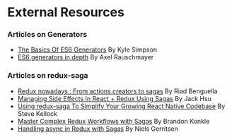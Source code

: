 # External Resources

### Articles on Generators

- [The Basics Of ES6 Generators](https://davidwalsh.name/es6-generators) By Kyle Simpson
- [ES6 generators in depth](http://www.2ality.com/2015/03/es6-generators.html) By Axel Rauschmayer

### Articles on redux-saga

- [Redux nowadays : From actions creators to sagas](http://riadbenguella.com/from-actions-creators-to-sagas-redux-upgraded/)
By Riad Benguella
- [Managing Side Effects In React + Redux Using Sagas](http://jaysoo.ca/2016/01/03/managing-processes-in-redux-using-sagas/)
By Jack Hsu
- [Using redux-saga To Simplify Your Growing React Native Codebase](https://medium.com/infinite-red/using-redux-saga-to-simplify-your-growing-react-native-codebase-2b8036f650de#.7wl4wr1tk)
By Steve Kellock
- [Master Complex Redux Workflows with Sagas](http://konkle.us/master-complex-redux-workflows-with-sagas/)
By Brandon Konkle
- [Handling async in Redux with Sagas](http://wecodetheweb.com/2016/01/23/handling-async-in-redux-with-sagas/)
By Niels Gerritsen
